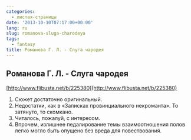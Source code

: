```yaml
---
categories:
  - листая-страницы
date: '2013-10-10T07:17:00+00:00'
lang: ru
slug: romanova-sluga-charodeya
tags:
  - fantasy
title: Романова Г. Л. - Слуга чародея
---
```





## Романова Г. Л. - Слуга чародея

[http://www.flibusta.net/b/225380](http://www.flibusta.net/b/225380)  

1. Сюжет достаточно оригинальный.
2. Недостатки, как в «Записках провинциального некроманта». То затянуто, то скомкано.
3. Читалось, пожалуй, с интересом.
4. Впрочем, излишнее педалирование темы взаимоотношения полов легко могло быть опущено без вреда для повествования.
